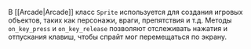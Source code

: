 В [[Arcade|Arcade]] класс `Sprite` используется для создания игровых объектов, таких как персонажи, враги, препятствия и т.д. Методы `on_key_press` и `on_key_release` позволяют отслеживать нажатия и отпускания клавиш, чтобы спрайт мог перемещаться по экрану.
